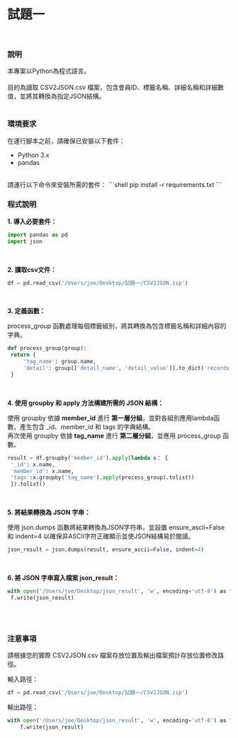 # 試題一
<br>

### 說明

本專案以Python為程式語言。<br><br>
目的為讀取 CSV2JSON.csv 檔案，包含會員ID、標籤名稱、詳細名稱和詳細數值，並將其轉換為指定JSON結構。
<br><br>

### 環境要求

在運行腳本之前，請確保已安裝以下套件：
- Python 3.x
- pandas
<br>
請運行以下命令來安裝所需的套件：
```shell
pip install -r requirements.txt
```
<br>

### 程式說明


**1. 導入必要套件：**
   <br>
   ```python
   import pandas as pd
   import json
   ```
   <br>

**2. 讀取csv文件：**
   ```python
   df = pd.read_csv('/Users/joe/Desktop/試題一/CSV2JSON.zip')
   ```
<br>

**3. 定義函數：**

process_group 函數處理每個標籤組別，將其轉換為包含標籤名稱和詳細內容的字典。
   ```python
   def process_group(group):
    return {
        'tag_name': group.name,
        'detail': group[['detail_name', 'detail_value']].to_dict('records')
    }
   ```
 

<br>

**4. 使用 groupby 和 apply 方法構建所需的 JSON 結構：**

使用 groupby 依據 **member_id** 進行 **第一層分組**，並對各組別應用lambda函數，產生包含 _id、member_id 和 tags 的字典結構。\
 再次使用 groupby 依據 **tag_name** 進行 **第二層分組**，並應用 process_group 函數。
   ```python
   result = df.groupby('member_id').apply(lambda x： {
    '_id': x.name,
    'member_id': x.name,
    'tags':x.groupby('tag_name').apply(process_group).tolist()
    }).tolist()
   ```
 
<br>


**5. 將結果轉換為 JSON 字串：**

 使用 json.dumps 函數將結果轉換為JSON字符串，並設置 ensure_ascii=False 和 indent=4 以確保非ASCII字符正確顯示並使JSON結構易於閱讀。
   ```python
   json_result = json.dumps(result, ensure_ascii=False, indent=4)
   ```
<br>


**6. 將 JSON 字串寫入檔案 json_result：**
   ```python
   with open('/Users/joe/Desktop/json_result', 'w', encoding='utf-8') as f:
    f.write(json_result)
   ```

<br><br>
### 注意事項
請根據您的實際 CSV2JSON.csv 檔案存放位置及輸出檔案預計存放位置修改路徑。

輸入路徑：
```python 
df = pd.read_csv('/Users/joe/Desktop/試題一/CSV2JSON.zip')
```
輸出路徑：
``` python
with open('/Users/joe/Desktop/json_result', 'w', encoding='utf-8') as f:
    f.write(json_result)
```
